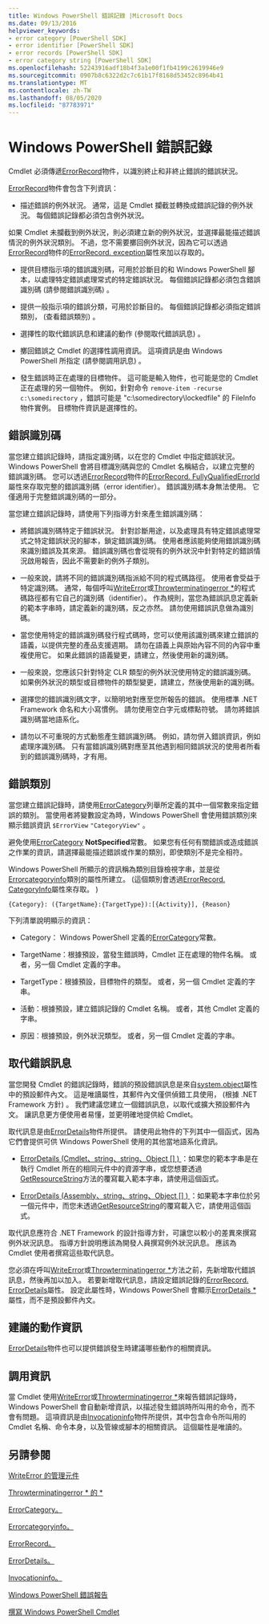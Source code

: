 ```yaml
---
title: Windows PowerShell 錯誤記錄 |Microsoft Docs
ms.date: 09/13/2016
helpviewer_keywords:
- error category [PowerShell SDK]
- error identifier [PowerShell SDK]
- error records [PowerShell SDK]
- error category string [PowerShell SDK]
ms.openlocfilehash: 52243916adf18b4f3a1e00f1fb4199c2619946e9
ms.sourcegitcommit: 0907b8c6322d2c7c61b17f8168d53452c8964b41
ms.translationtype: MT
ms.contentlocale: zh-TW
ms.lasthandoff: 08/05/2020
ms.locfileid: "87783971"
---
```

# <a name="windows-powershell-error-records"></a>Windows PowerShell 錯誤記錄

Cmdlet 必須傳遞[ErrorRecord](/dotnet/api/System.Management.Automation.ErrorRecord)物件，以識別終止和非終止錯誤的錯誤狀況。

[ErrorRecord](/dotnet/api/System.Management.Automation.ErrorRecord)物件會包含下列資訊：

- 描述錯誤的例外狀況。 通常，這是 Cmdlet 攔截並轉換成錯誤記錄的例外狀況。 每個錯誤記錄都必須包含例外狀況。

如果 Cmdlet 未攔截到例外狀況，則必須建立新的例外狀況，並選擇最能描述錯誤情況的例外狀況類別。 不過，您不需要擲回例外狀況，因為它可以透過[ErrorRecord](/dotnet/api/System.Management.Automation.ErrorRecord)物件的[ErrorRecord. exception](/dotnet/api/System.Management.Automation.ErrorRecord.Exception)屬性來加以存取的。

- 提供目標指示項的錯誤識別碼，可用於診斷目的和 Windows PowerShell 腳本，以處理特定錯誤處理常式的特定錯誤狀況。 每個錯誤記錄都必須包含錯誤識別碼 (請參閱錯誤識別碼) 。

- 提供一般指示項的錯誤分類，可用於診斷目的。 每個錯誤記錄都必須指定錯誤類別， (查看錯誤類別) 。

- 選擇性的取代錯誤訊息和建議的動作 (參閱取代錯誤訊息) 。

- 擲回錯誤之 Cmdlet 的選擇性調用資訊。 這項資訊是由 Windows PowerShell 所指定 (請參閱調用訊息) 。

- 發生錯誤時正在處理的目標物件。 這可能是輸入物件，也可能是您的 Cmdlet 正在處理的另一個物件。 例如，針對命令 `remove-item -recurse c:\somedirectory` ，錯誤可能是 "c:\somedirectory\lockedfile" 的 FileInfo 物件實例。 目標物件資訊是選擇性的。

## <a name="error-identifier"></a>錯誤識別碼

當您建立錯誤記錄時，請指定識別碼，以在您的 Cmdlet 中指定錯誤狀況。 Windows PowerShell 會將目標識別碼與您的 Cmdlet 名稱結合，以建立完整的錯誤識別碼。 您可以透過[ErrorRecord](/dotnet/api/System.Management.Automation.ErrorRecord)物件的[ErrorRecord. FullyQualifiedErrorId](/dotnet/api/System.Management.Automation.ErrorRecord.FullyQualifiedErrorId)屬性來存取完整的錯誤識別碼（error identifier）。 錯誤識別碼本身無法使用。 它僅適用于完整錯誤識別碼的一部分。

當您建立錯誤記錄時，請使用下列指導方針來產生錯誤識別碼：

- 將錯誤識別碼特定于錯誤狀況。 針對診斷用途，以及處理具有特定錯誤處理常式之特定錯誤狀況的腳本，鎖定錯誤識別碼。 使用者應該能夠使用錯誤識別碼來識別錯誤及其來源。 錯誤識別碼也會從現有的例外狀況中針對特定的錯誤情況啟用報告，因此不需要新的例外子類別。

- 一般來說，請將不同的錯誤識別碼指派給不同的程式碼路徑。 使用者會受益于特定識別碼。 通常，每個呼叫[WriteError](/dotnet/api/System.Management.Automation.Cmdlet.WriteError)或[Throwterminatingerror *](/dotnet/api/System.Management.Automation.Cmdlet.ThrowTerminatingError)的程式碼路徑都有它自己的識別碼（identifier）。 作為規則，當您為錯誤訊息定義新的範本字串時，請定義新的識別碼，反之亦然。 請勿使用錯誤訊息做為識別碼。

- 當您使用特定的錯誤識別碼發行程式碼時，您可以使用該識別碼來建立錯誤的語義，以提供完整的產品支援週期。 請勿在語義上與原始內容不同的內容中重複使用它。 如果此錯誤的語義變更，請建立，然後使用新的識別碼。

- 一般來說，您應該只針對特定 CLR 類型的例外狀況使用特定的錯誤識別碼。 如果例外狀況的類型或目標物件的類型變更，請建立，然後使用新的識別碼。

- 選擇您的錯誤識別碼文字，以簡明地對應至您所報告的錯誤。 使用標準 .NET Framework 命名和大小寫慣例。 請勿使用空白字元或標點符號。 請勿將錯誤識別碼當地語系化。

- 請勿以不可重現的方式動態產生錯誤識別碼。 例如，請勿併入錯誤資訊，例如處理序識別碼。 只有當錯誤識別碼對應至其他遇到相同錯誤狀況的使用者所看到的錯誤識別碼時，才有用。

## <a name="error-category"></a>錯誤類別

當您建立錯誤記錄時，請使用[ErrorCategory](/dotnet/api/System.Management.Automation.ErrorCategory?view=pscore-6.2.0)列舉所定義的其中一個常數來指定錯誤的類別。 當使用者將變數設定為時，Windows PowerShell 會使用錯誤類別來顯示錯誤資訊 `$ErrorView` `"CategoryView"` 。

避免使用[ErrorCategory](/dotnet/api/System.Management.Automation.ErrorCategory?view=pscore-6.2.0) **NotSpecified**常數。 如果您有任何有關錯誤或造成錯誤之作業的資訊，請選擇最能描述錯誤或作業的類別，即使類別不是完全相符。

Windows PowerShell 所顯示的資訊稱為類別目錄檢視字串，並是從[Errorcategoryinfo](/dotnet/api/System.Management.Automation.ErrorCategoryInfo)類別的屬性所建立。  (這個類別會透過[ErrorRecord. CategoryInfo](/dotnet/api/System.Management.Automation.ErrorRecord.CategoryInfo)屬性來存取。 ) 

```
{Category}: ({TargetName}:{TargetType}):[{Activity}], {Reason}
```

下列清單說明顯示的資訊：

- Category： Windows PowerShell 定義的[ErrorCategory](/dotnet/api/System.Management.Automation.ErrorCategory?view=pscore-6.2.0)常數。

- TargetName：根據預設，當發生錯誤時，Cmdlet 正在處理的物件名稱。 或者，另一個 Cmdlet 定義的字串。

- TargetType：根據預設，目標物件的類型。 或者，另一個 Cmdlet 定義的字串。

- 活動：根據預設，建立錯誤記錄的 Cmdlet 名稱。 或者，其他 Cmdlet 定義的字串。

- 原因：根據預設，例外狀況類型。 或者，另一個 Cmdlet 定義的字串。

## <a name="replacement-error-message"></a>取代錯誤訊息

當您開發 Cmdlet 的錯誤記錄時，錯誤的預設錯誤訊息是來自[system.object](/dotnet/api/System.Exception.Message)屬性中的預設郵件內文。 這是唯讀屬性，其郵件內文僅供偵錯工具使用， (根據 .NET Framework 方針) 。 我們建議您建立一個錯誤訊息，以取代或擴大預設郵件內文。 讓訊息更方便使用者易懂，並更明確地提供給 Cmdlet。

取代訊息是由[ErrorDetails](/dotnet/api/System.Management.Automation.ErrorDetails)物件所提供。 請使用此物件的下列其中一個函式，因為它們會提供可供 Windows PowerShell 使用的其他當地語系化資訊。

- [ErrorDetails (Cmdlet、string、string、Object [] ) ](/dotnet/api/system.management.automation.errordetails.-ctor?view=pscore-6.2.0#System_Management_Automation_ErrorDetails__ctor_System_Management_Automation_Cmdlet_System_String_System_String_System_Object___)：如果您的範本字串是在執行 Cmdlet 所在的相同元件中的資源字串，或您想要透過[GetResourceString](/dotnet/api/System.Management.Automation.Cmdlet.GetResourceString)方法的覆寫載入範本字串，請使用這個函式。

- [ErrorDetails (Assembly、string、string、Object [] ) ](/dotnet/api/system.management.automation.errordetails.-ctor?view=pscore-6.2.0#System_Management_Automation_ErrorDetails__ctor_System_Reflection_Assembly_System_String_System_String_System_Object___)：如果範本字串位於另一個元件中，而您未透過[GetResourceString](/dotnet/api/System.Management.Automation.Cmdlet.GetResourceString)的覆寫載入它，請使用這個函式。

取代訊息應符合 .NET Framework 的設計指導方針，可讓您以較小的差異來撰寫例外狀況訊息。 指導方針說明應該為開發人員撰寫例外狀況訊息。 應該為 Cmdlet 使用者撰寫這些取代訊息。

您必須在呼叫[WriteError](/dotnet/api/System.Management.Automation.Cmdlet.WriteError)或[Throwterminatingerror *](/dotnet/api/System.Management.Automation.Cmdlet.ThrowTerminatingError)方法之前，先新增取代錯誤訊息，然後再加以加入。 若要新增取代訊息，請設定錯誤記錄的[ErrorRecord. ErrorDetails](/dotnet/api/System.Management.Automation.ErrorRecord.ErrorDetails)屬性。 設定此屬性時，Windows PowerShell 會顯示[ErrorDetails *](/dotnet/api/System.Management.Automation.ErrorDetails.Message)屬性，而不是預設郵件內文。

## <a name="recommended-action-information"></a>建議的動作資訊

[ErrorDetails](/dotnet/api/System.Management.Automation.ErrorDetails)物件也可以提供錯誤發生時建議哪些動作的相關資訊。

## <a name="invocation-information"></a>調用資訊

當 Cmdlet 使用[WriteError](/dotnet/api/System.Management.Automation.Cmdlet.WriteError)或[Throwterminatingerror *](/dotnet/api/System.Management.Automation.Cmdlet.ThrowTerminatingError)來報告錯誤記錄時，Windows PowerShell 會自動新增資訊，以描述發生錯誤時所叫用的命令，而不會有問題。 這項資訊是由[Invocationinfo](/dotnet/api/System.Management.Automation.InvocationInfo)物件所提供，其中包含命令所叫用的 Cmdlet 名稱、命令本身，以及管線或腳本的相關資訊。 這個屬性是唯讀的。

## <a name="see-also"></a>另請參閱

[WriteError 的管理元件](/dotnet/api/System.Management.Automation.Cmdlet.WriteError)

[Throwterminatingerror * 的 *](/dotnet/api/System.Management.Automation.Cmdlet.ThrowTerminatingError)

[ErrorCategory。](/dotnet/api/System.Management.Automation.ErrorCategory?view=pscore-6.2.0)

[Errorcategoryinfo。](/dotnet/api/System.Management.Automation.ErrorCategoryInfo)

[ErrorRecord。](/dotnet/api/System.Management.Automation.ErrorRecord)

[ErrorDetails。](/dotnet/api/System.Management.Automation.ErrorDetails)

[Invocationinfo。](/dotnet/api/System.Management.Automation.InvocationInfo)

[Windows PowerShell 錯誤報告](./error-reporting-concepts.md)

[撰寫 Windows PowerShell Cmdlet](./writing-a-windows-powershell-cmdlet.md)
